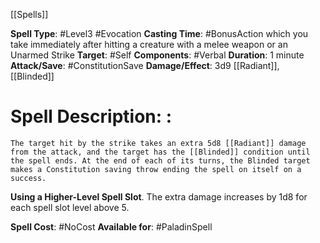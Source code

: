[[Spells]]

**Spell Type**: #Level3 #Evocation 
**Casting Time**: #BonusAction which you take immediately after hitting a creature with a melee weapon or an Unarmed Strike
**Target**: #Self 
**Components**: #Verbal 
**Duration**: 1 minute
**Attack/Save**: #ConstitutionSave 
**Damage/Effect**: 3d9 [[Radiant]], [[Blinded]]

# Spell Description: : 
	The target hit by the strike takes an extra 5d8 [[Radiant]] damage from the attack, and the target has the [[Blinded]] condition until the spell ends. At the end of each of its turns, the Blinded target makes a Constitution saving throw ending the spell on itself on a success.

**Using a Higher-Level Spell Slot**. The extra damage increases by 1d8 for each spell slot level above 5.

**Spell Cost**: #NoCost 
**Available for**: #PaladinSpell 